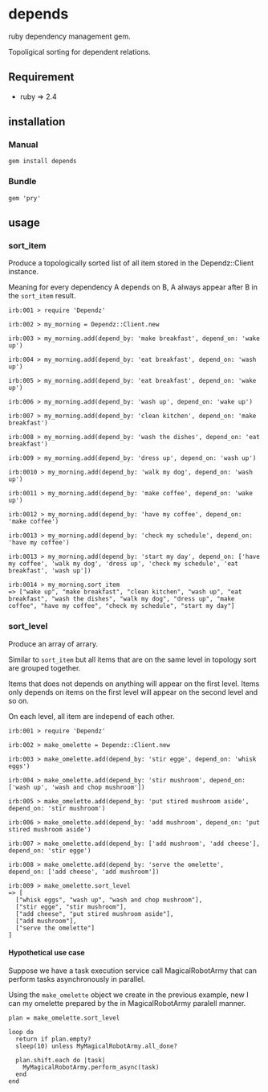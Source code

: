 # depends
ruby dependency management gem.

Topoligical sorting for dependent relations.

## Requirement

- ruby => 2.4

## installation

### Manual
`gem install depends`
### Bundle
`gem 'pry'`

## usage

### sort_item

Produce a topologically sorted list of all item stored in the Dependz::Client instance.

Meaning for every dependency A depends on B, A always appear after B in the `sort_item` result.

```
irb:001 > require 'Dependz'

irb:002 > my_morning = Dependz::Client.new

irb:003 > my_morning.add(depend_by: 'make breakfast', depend_on: 'wake up')

irb:004 > my_morning.add(depend_by: 'eat breakfast', depend_on: 'wash up')

irb:005 > my_morning.add(depend_by: 'eat breakfast', depend_on: 'wake up')

irb:006 > my_morning.add(depend_by: 'wash up', depend_on: 'wake up')

irb:007 > my_morning.add(depend_by: 'clean kitchen', depend_on: 'make breakfast')

irb:008 > my_morning.add(depend_by: 'wash the dishes', depend_on: 'eat breakfast')

irb:009 > my_morning.add(depend_by: 'dress up', depend_on: 'wash up')

irb:0010 > my_morning.add(depend_by: 'walk my dog', depend_on: 'wash up')

irb:0011 > my_morning.add(depend_by: 'make coffee', depend_on: 'wake up')

irb:0012 > my_morning.add(depend_by: 'have my coffee', depend_on: 'make coffee')

irb:0013 > my_morning.add(depend_by: 'check my schedule', depend_on: 'have my coffee')

irb:0013 > my_morning.add(depend_by: 'start my day', depend_on: ['have my coffee', 'walk my dog', 'dress up', 'check my schedule', 'eat breakfast', 'wash up'])

irb:0014 > my_morning.sort_item
=> ["wake up", "make breakfast", "clean kitchen", "wash up", "eat breakfast", "wash the dishes", "walk my dog", "dress up", "make coffee", "have my coffee", "check my schedule", "start my day"] 
```

### sort_level

Produce an array of arrary.

Similar to `sort_item` but all items that are on the same level in topology sort are grouped together.

Items that does not depends on anything will appear on the first level. Items only depends on items on the first level will appear on the second level and so on.

On each level, all item are independ of each other.


```
irb:001 > require 'Dependz'

irb:002 > make_omelette = Dependz::Client.new

irb:003 > make_omelette.add(depend_by: 'stir egge', depend_on: 'whisk eggs')

irb:004 > make_omelette.add(depend_by: 'stir mushroom', depend_on: ['wash up', 'wash and chop mushroom'])

irb:005 > make_omelette.add(depend_by: 'put stired mushroom aside', depend_on: 'stir mushroom')

irb:006 > make_omelette.add(depend_by: 'add mushroom', depend_on: 'put stired mushroom aside')

irb:007 > make_omelette.add(depend_by: ['add mushroom', 'add cheese'], depend_on: 'stir egge')

irb:008 > make_omelette.add(depend_by: 'serve the omelette', depend_on: ['add cheese', 'add mushroom'])

irb:009 > make_omelette.sort_level
=> [
  ["whisk eggs", "wash up", "wash and chop mushroom"],
  ["stir egge", "stir mushroom"],
  ["add cheese", "put stired mushroom aside"],
  ["add mushroom"],
  ["serve the omelette"]
] 
```

#### Hypothetical use case
Suppose we have a task execution service call MagicalRobotArmy that can perform tasks asynchronously in parallel. 

Using the `make_omelette` object we create in the previous example, new I can my omelette prepared by the in MagicalRobotArmy paralell manner.

```
plan = make_omelette.sort_level

loop do
  return if plan.empty?
  sleep(10) unless MyMagicalRobotArmy.all_done?

  plan.shift.each do |task|
    MyMagicalRobotArmy.perform_async(task)
  end
end
```